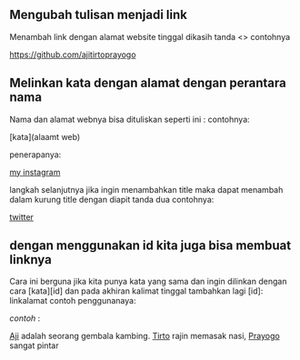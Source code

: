 ## Mengubah tulisan menjadi link

Menambah link dengan alamat website tinggal dikasih tanda <>
contohnya 

<https://github.com/ajitirtoprayogo>

## Melinkan kata dengan alamat dengan perantara nama 
Nama dan alamat webnya bisa dituliskan seperti ini :
contohnya:

[kata](alaamt web)

penerapanya:

[my instagram](https://www.instagram.com/aji_tirto_prayogo/)

langkah selanjutnya jika ingin menambahkan title maka dapat menambah dalam kurung title dengan diapit tanda dua contohnya:

[twitter](https://twitter.com/prayogo_tirto "Silahkan pencet twitter saya")


## dengan menggunakan id kita juga bisa membuat linknya
Cara ini berguna jika kita punya kata yang sama dan ingin dilinkan dengan cara [kata][id] dan pada akhiran kalimat tinggal tambahkan lagi [id]: linkalamat contoh penggunanaya:

_contoh_ :

[Aji][1] adalah seorang gembala kambing.
[Tirto][1] rajin memasak nasi, [Prayogo][1] sangat pintar


[1]: http://ajiwoke.wordpress.com




